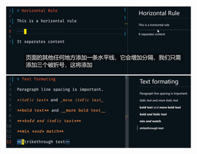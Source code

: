 ![20230611-000611-水平线.png-(904508)883K{0a292df056aba84b42554dc1cea3231231eb3bd68c5f33522e29ab422b326b09}](20230611-000611-水平线.png)
![20230611-000740-加粗斜体.png-(1898444)1.8M{02ea996f4626f72f0c6228b0428f8f0dfe2cbfff4e6f1bba908a718eba8dbb34}](20230611-000740-加粗斜体.png)
